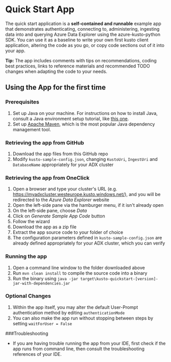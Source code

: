 # Quick Start App

The quick start application is a **self-contained and runnable** example app that demonstrates authenticating, connecting to, administering, ingesting data into and querying Azure Data Explorer using the azure-kusto-python SDK.
You can use it as a baseline to write your own first kusto client application, altering the code as you go, or copy code sections out of it into your app.

**Tip:** The app includes comments with tips on recommendations, coding best practices, links to reference materials and recommended TODO changes when adapting the code to your needs.


## Using the App for the first time

### Prerequisites
1. Set up Java on your machine. For instructions on how to install Java, consult a Java environment setup tutorial, like [this one](https://www.tutorialspoint.com/java/java_environment_setup.htm).
2. Set up [Apache Maven](https://maven.apache.org/install.html), which is the most popular Java dependency management tool.

### Retrieving the app from GitHub
1. Download the app files from this GitHub repo
2. Modify `kusto-sample-config.json`, changing `KustoUri`, `IngestUri` and `DatabaseName` appropriately for your ADX cluster

### Retrieving the app from OneClick
1. Open a browser and type your cluster's URL (e.g. https://myadxcluster.westeurope.kusto.windows.net/), and you will be redirected to the _Azure Data Explorer_ website
2. Open the left-side pane via the hamburger menu, if it isn't already open
3. On the left-side pane, choose _Data_
4. Click on _Generate Sample App Code_ button
5. Follow the wizard
6. Download the app as a zip file
7. Extract the app source code to your folder of choice
8. The configuration parameters defined in `kusto-sample-config.json` are already defined appropriately for your ADX cluster, which you can verify

### Running the app
1. Open a command line window to the folder downloaded above
2. Run `mvn clean install` to compile the source code into a binary
3. Run the binary using `java -jar target\kusto-quickstart-[version]-jar-with-dependencies.jar`

### Optional Changes
1. Within the app itself, you may alter the default User-Prompt authentication method by editing `authenticationMode`
2. You can also make the app run without stopping between steps by setting `waitForUser = False`

###Troubleshooting
* If you are having trouble running the app from your IDE, first check if the app runs from command line, then consult the troubleshooting references of your IDE.